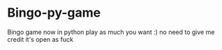 # Bingo-py-game
Bingo game now in python play as much you want :) no need to give me credit it's open as fuck 
